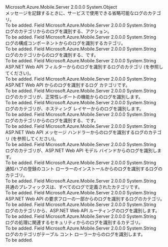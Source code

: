 <Type Name="LogCategories" FullName="Microsoft.Azure.Mobile.Server.LogCategories">
  <TypeSignature Language="C#" Value="public static class LogCategories" />
  <TypeSignature Language="ILAsm" Value=".class public auto ansi abstract sealed beforefieldinit LogCategories extends System.Object" />
  <TypeSignature Language="DocId" Value="T:Microsoft.Azure.Mobile.Server.LogCategories" />
  <TypeSignature Language="VB.NET" Value="Public Class LogCategories" />
  <TypeSignature Language="F#" Value="type LogCategories = class" />
  <AssemblyInfo>
    <AssemblyName>Microsoft.Azure.Mobile.Server</AssemblyName>
    <AssemblyVersion>2.0.0.0</AssemblyVersion>
  </AssemblyInfo>
  <Base>
    <BaseTypeName>System.Object</BaseTypeName>
  </Base>
  <Interfaces />
  <Docs>
    <summary>
            メッセージを記録するときに、サービスで使用できる省略可能なログのカテゴリ。
            </summary>
    <remarks>To be added.</remarks>
  </Docs>
  <Members>
    <Member MemberName="Action">
      <MemberSignature Language="C#" Value="public static readonly string Action;" />
      <MemberSignature Language="ILAsm" Value=".field public static initonly string Action" />
      <MemberSignature Language="DocId" Value="F:Microsoft.Azure.Mobile.Server.LogCategories.Action" />
      <MemberSignature Language="VB.NET" Value="Public Shared ReadOnly Action As String " />
      <MemberSignature Language="F#" Value=" staticval mutable Action : string" Usage="Microsoft.Azure.Mobile.Server.LogCategories.Action" />
      <MemberType>Field</MemberType>
      <AssemblyInfo>
        <AssemblyName>Microsoft.Azure.Mobile.Server</AssemblyName>
        <AssemblyVersion>2.0.0.0</AssemblyVersion>
      </AssemblyInfo>
      <ReturnValue>
        <ReturnType>System.String</ReturnType>
      </ReturnValue>
      <Docs>
        <summary>
            ログのカテゴリからのログを識別する、<see cref="T:System.Web.Http.ApiController" />アクション。
            </summary>
        <remarks>To be added.</remarks>
      </Docs>
    </Member>
    <Member MemberName="Config">
      <MemberSignature Language="C#" Value="public static readonly string Config;" />
      <MemberSignature Language="ILAsm" Value=".field public static initonly string Config" />
      <MemberSignature Language="DocId" Value="F:Microsoft.Azure.Mobile.Server.LogCategories.Config" />
      <MemberSignature Language="VB.NET" Value="Public Shared ReadOnly Config As String " />
      <MemberSignature Language="F#" Value=" staticval mutable Config : string" Usage="Microsoft.Azure.Mobile.Server.LogCategories.Config" />
      <MemberType>Field</MemberType>
      <AssemblyInfo>
        <AssemblyName>Microsoft.Azure.Mobile.Server</AssemblyName>
        <AssemblyVersion>2.0.0.0</AssemblyVersion>
      </AssemblyInfo>
      <ReturnValue>
        <ReturnType>System.String</ReturnType>
      </ReturnValue>
      <Docs>
        <summary>
            ログの構成コンポーネントからのログを識別するカテゴリ。
            </summary>
        <remarks>To be added.</remarks>
      </Docs>
    </Member>
    <Member MemberName="Controllers">
      <MemberSignature Language="C#" Value="public static readonly string Controllers;" />
      <MemberSignature Language="ILAsm" Value=".field public static initonly string Controllers" />
      <MemberSignature Language="DocId" Value="F:Microsoft.Azure.Mobile.Server.LogCategories.Controllers" />
      <MemberSignature Language="VB.NET" Value="Public Shared ReadOnly Controllers As String " />
      <MemberSignature Language="F#" Value=" staticval mutable Controllers : string" Usage="Microsoft.Azure.Mobile.Server.LogCategories.Controllers" />
      <MemberType>Field</MemberType>
      <AssemblyInfo>
        <AssemblyName>Microsoft.Azure.Mobile.Server</AssemblyName>
        <AssemblyVersion>2.0.0.0</AssemblyVersion>
      </AssemblyInfo>
      <ReturnValue>
        <ReturnType>System.String</ReturnType>
      </ReturnValue>
      <Docs>
        <summary>
            ログのカテゴリからのログを識別する、<see cref="T:System.Web.Http.ApiController" />です。
            </summary>
        <remarks>To be added.</remarks>
      </Docs>
    </Member>
    <Member MemberName="Filters">
      <MemberSignature Language="C#" Value="public static readonly string Filters;" />
      <MemberSignature Language="ILAsm" Value=".field public static initonly string Filters" />
      <MemberSignature Language="DocId" Value="F:Microsoft.Azure.Mobile.Server.LogCategories.Filters" />
      <MemberSignature Language="VB.NET" Value="Public Shared ReadOnly Filters As String " />
      <MemberSignature Language="F#" Value=" staticval mutable Filters : string" Usage="Microsoft.Azure.Mobile.Server.LogCategories.Filters" />
      <MemberType>Field</MemberType>
      <AssemblyInfo>
        <AssemblyName>Microsoft.Azure.Mobile.Server</AssemblyName>
        <AssemblyVersion>2.0.0.0</AssemblyVersion>
      </AssemblyInfo>
      <ReturnValue>
        <ReturnType>System.String</ReturnType>
      </ReturnValue>
      <Docs>
        <summary>
            ASP.NET Web API フィルターからのログを識別するログのカテゴリ (を参照してください<see cref="T:System.Web.Http.Filters.IFilter" />)。
            </summary>
        <remarks>To be added.</remarks>
      </Docs>
    </Member>
    <Member MemberName="Formatting">
      <MemberSignature Language="C#" Value="public static readonly string Formatting;" />
      <MemberSignature Language="ILAsm" Value=".field public static initonly string Formatting" />
      <MemberSignature Language="DocId" Value="F:Microsoft.Azure.Mobile.Server.LogCategories.Formatting" />
      <MemberSignature Language="VB.NET" Value="Public Shared ReadOnly Formatting As String " />
      <MemberSignature Language="F#" Value=" staticval mutable Formatting : string" Usage="Microsoft.Azure.Mobile.Server.LogCategories.Formatting" />
      <MemberType>Field</MemberType>
      <AssemblyInfo>
        <AssemblyName>Microsoft.Azure.Mobile.Server</AssemblyName>
        <AssemblyVersion>2.0.0.0</AssemblyVersion>
      </AssemblyInfo>
      <ReturnValue>
        <ReturnType>System.String</ReturnType>
      </ReturnValue>
      <Docs>
        <summary>
            ASP.NET Web API からのログを識別するログ カテゴリ<see cref="T:System.Net.Http.Formatting.MediaTypeFormatter" />です。
            </summary>
        <remarks>To be added.</remarks>
      </Docs>
    </Member>
    <Member MemberName="HealthReporter">
      <MemberSignature Language="C#" Value="public static readonly string HealthReporter;" />
      <MemberSignature Language="ILAsm" Value=".field public static initonly string HealthReporter" />
      <MemberSignature Language="DocId" Value="F:Microsoft.Azure.Mobile.Server.LogCategories.HealthReporter" />
      <MemberSignature Language="VB.NET" Value="Public Shared ReadOnly HealthReporter As String " />
      <MemberSignature Language="F#" Value=" staticval mutable HealthReporter : string" Usage="Microsoft.Azure.Mobile.Server.LogCategories.HealthReporter" />
      <MemberType>Field</MemberType>
      <AssemblyInfo>
        <AssemblyName>Microsoft.Azure.Mobile.Server</AssemblyName>
        <AssemblyVersion>2.0.0.0</AssemblyVersion>
      </AssemblyInfo>
      <ReturnValue>
        <ReturnType>System.String</ReturnType>
      </ReturnValue>
      <Docs>
        <summary>
            ログのカテゴリが、正常性レポートの機能からのログを識別します。
            </summary>
        <remarks>To be added.</remarks>
      </Docs>
    </Member>
    <Member MemberName="Hosting">
      <MemberSignature Language="C#" Value="public static readonly string Hosting;" />
      <MemberSignature Language="ILAsm" Value=".field public static initonly string Hosting" />
      <MemberSignature Language="DocId" Value="F:Microsoft.Azure.Mobile.Server.LogCategories.Hosting" />
      <MemberSignature Language="VB.NET" Value="Public Shared ReadOnly Hosting As String " />
      <MemberSignature Language="F#" Value=" staticval mutable Hosting : string" Usage="Microsoft.Azure.Mobile.Server.LogCategories.Hosting" />
      <MemberType>Field</MemberType>
      <AssemblyInfo>
        <AssemblyName>Microsoft.Azure.Mobile.Server</AssemblyName>
        <AssemblyVersion>2.0.0.0</AssemblyVersion>
      </AssemblyInfo>
      <ReturnValue>
        <ReturnType>System.String</ReturnType>
      </ReturnValue>
      <Docs>
        <summary>
            ログのカテゴリが、ホスティング レイヤーからのログを識別します。
            </summary>
        <remarks>To be added.</remarks>
      </Docs>
    </Member>
    <Member MemberName="JobsController">
      <MemberSignature Language="C#" Value="public static readonly string JobsController;" />
      <MemberSignature Language="ILAsm" Value=".field public static initonly string JobsController" />
      <MemberSignature Language="DocId" Value="F:Microsoft.Azure.Mobile.Server.LogCategories.JobsController" />
      <MemberSignature Language="VB.NET" Value="Public Shared ReadOnly JobsController As String " />
      <MemberSignature Language="F#" Value=" staticval mutable JobsController : string" Usage="Microsoft.Azure.Mobile.Server.LogCategories.JobsController" />
      <MemberType>Field</MemberType>
      <AssemblyInfo>
        <AssemblyName>Microsoft.Azure.Mobile.Server</AssemblyName>
        <AssemblyVersion>2.0.0.0</AssemblyVersion>
      </AssemblyInfo>
      <ReturnValue>
        <ReturnType>System.String</ReturnType>
      </ReturnValue>
      <Docs>
        <summary>
            ログのカテゴリからのログを識別する、<see cref="F:Microsoft.Azure.Mobile.Server.LogCategories.JobsController" />です。
            </summary>
        <remarks>To be added.</remarks>
      </Docs>
    </Member>
    <Member MemberName="MessageHandlers">
      <MemberSignature Language="C#" Value="public static readonly string MessageHandlers;" />
      <MemberSignature Language="ILAsm" Value=".field public static initonly string MessageHandlers" />
      <MemberSignature Language="DocId" Value="F:Microsoft.Azure.Mobile.Server.LogCategories.MessageHandlers" />
      <MemberSignature Language="VB.NET" Value="Public Shared ReadOnly MessageHandlers As String " />
      <MemberSignature Language="F#" Value=" staticval mutable MessageHandlers : string" Usage="Microsoft.Azure.Mobile.Server.LogCategories.MessageHandlers" />
      <MemberType>Field</MemberType>
      <AssemblyInfo>
        <AssemblyName>Microsoft.Azure.Mobile.Server</AssemblyName>
        <AssemblyVersion>2.0.0.0</AssemblyVersion>
      </AssemblyInfo>
      <ReturnValue>
        <ReturnType>System.String</ReturnType>
      </ReturnValue>
      <Docs>
        <summary>
            ASP.NET Web API メッセージ ハンドラーからのログを識別するログのカテゴリ (を参照してください<see cref="T:System.Net.Http.DelegatingHandler" />)。
            </summary>
        <remarks>To be added.</remarks>
      </Docs>
    </Member>
    <Member MemberName="ModelBinding">
      <MemberSignature Language="C#" Value="public static readonly string ModelBinding;" />
      <MemberSignature Language="ILAsm" Value=".field public static initonly string ModelBinding" />
      <MemberSignature Language="DocId" Value="F:Microsoft.Azure.Mobile.Server.LogCategories.ModelBinding" />
      <MemberSignature Language="VB.NET" Value="Public Shared ReadOnly ModelBinding As String " />
      <MemberSignature Language="F#" Value=" staticval mutable ModelBinding : string" Usage="Microsoft.Azure.Mobile.Server.LogCategories.ModelBinding" />
      <MemberType>Field</MemberType>
      <AssemblyInfo>
        <AssemblyName>Microsoft.Azure.Mobile.Server</AssemblyName>
        <AssemblyVersion>2.0.0.0</AssemblyVersion>
      </AssemblyInfo>
      <ReturnValue>
        <ReturnType>System.String</ReturnType>
      </ReturnValue>
      <Docs>
        <summary>
            ログのカテゴリが、ASP.NET Web API モデル バインドからのログを識別します。
            </summary>
        <remarks>To be added.</remarks>
      </Docs>
    </Member>
    <Member MemberName="NotificationControllers">
      <MemberSignature Language="C#" Value="public static readonly string NotificationControllers;" />
      <MemberSignature Language="ILAsm" Value=".field public static initonly string NotificationControllers" />
      <MemberSignature Language="DocId" Value="F:Microsoft.Azure.Mobile.Server.LogCategories.NotificationControllers" />
      <MemberSignature Language="VB.NET" Value="Public Shared ReadOnly NotificationControllers As String " />
      <MemberSignature Language="F#" Value=" staticval mutable NotificationControllers : string" Usage="Microsoft.Azure.Mobile.Server.LogCategories.NotificationControllers" />
      <MemberType>Field</MemberType>
      <AssemblyInfo>
        <AssemblyName>Microsoft.Azure.Mobile.Server</AssemblyName>
        <AssemblyVersion>2.0.0.0</AssemblyVersion>
      </AssemblyInfo>
      <ReturnValue>
        <ReturnType>System.String</ReturnType>
      </ReturnValue>
      <Docs>
        <summary>
            通知ハブの登録のコント ローラーのインストールからのログを識別するログのカテゴリ。
            </summary>
        <remarks>To be added.</remarks>
      </Docs>
    </Member>
    <Member MemberName="Prefix">
      <MemberSignature Language="C#" Value="public static readonly string Prefix;" />
      <MemberSignature Language="ILAsm" Value=".field public static initonly string Prefix" />
      <MemberSignature Language="DocId" Value="F:Microsoft.Azure.Mobile.Server.LogCategories.Prefix" />
      <MemberSignature Language="VB.NET" Value="Public Shared ReadOnly Prefix As String " />
      <MemberSignature Language="F#" Value=" staticval mutable Prefix : string" Usage="Microsoft.Azure.Mobile.Server.LogCategories.Prefix" />
      <MemberType>Field</MemberType>
      <AssemblyInfo>
        <AssemblyName>Microsoft.Azure.Mobile.Server</AssemblyName>
        <AssemblyVersion>2.0.0.0</AssemblyVersion>
      </AssemblyInfo>
      <ReturnValue>
        <ReturnType>System.String</ReturnType>
      </ReturnValue>
      <Docs>
        <summary>
            共通のプレフィックスは、すべてのログで定義されたカテゴリ<see cref="T:Microsoft.Azure.Mobile.Server.LogCategories" />です。
            </summary>
        <remarks>To be added.</remarks>
      </Docs>
    </Member>
    <Member MemberName="Request">
      <MemberSignature Language="C#" Value="public static readonly string Request;" />
      <MemberSignature Language="ILAsm" Value=".field public static initonly string Request" />
      <MemberSignature Language="DocId" Value="F:Microsoft.Azure.Mobile.Server.LogCategories.Request" />
      <MemberSignature Language="VB.NET" Value="Public Shared ReadOnly Request As String " />
      <MemberSignature Language="F#" Value=" staticval mutable Request : string" Usage="Microsoft.Azure.Mobile.Server.LogCategories.Request" />
      <MemberType>Field</MemberType>
      <AssemblyInfo>
        <AssemblyName>Microsoft.Azure.Mobile.Server</AssemblyName>
        <AssemblyVersion>2.0.0.0</AssemblyVersion>
      </AssemblyInfo>
      <ReturnValue>
        <ReturnType>System.String</ReturnType>
      </ReturnValue>
      <Docs>
        <summary>
            ASP.NET Web API の要求フローの一部からのログを識別するログのカテゴリ。
            </summary>
        <remarks>To be added.</remarks>
      </Docs>
    </Member>
    <Member MemberName="Routing">
      <MemberSignature Language="C#" Value="public static readonly string Routing;" />
      <MemberSignature Language="ILAsm" Value=".field public static initonly string Routing" />
      <MemberSignature Language="DocId" Value="F:Microsoft.Azure.Mobile.Server.LogCategories.Routing" />
      <MemberSignature Language="VB.NET" Value="Public Shared ReadOnly Routing As String " />
      <MemberSignature Language="F#" Value=" staticval mutable Routing : string" Usage="Microsoft.Azure.Mobile.Server.LogCategories.Routing" />
      <MemberType>Field</MemberType>
      <AssemblyInfo>
        <AssemblyName>Microsoft.Azure.Mobile.Server</AssemblyName>
        <AssemblyVersion>2.0.0.0</AssemblyVersion>
      </AssemblyInfo>
      <ReturnValue>
        <ReturnType>System.String</ReturnType>
      </ReturnValue>
      <Docs>
        <summary>
            ログのカテゴリから、ASP.NET Web API ルーティングのログを識別します。
            </summary>
        <remarks>To be added.</remarks>
      </Docs>
    </Member>
    <Member MemberName="Security">
      <MemberSignature Language="C#" Value="public static readonly string Security;" />
      <MemberSignature Language="ILAsm" Value=".field public static initonly string Security" />
      <MemberSignature Language="DocId" Value="F:Microsoft.Azure.Mobile.Server.LogCategories.Security" />
      <MemberSignature Language="VB.NET" Value="Public Shared ReadOnly Security As String " />
      <MemberSignature Language="F#" Value=" staticval mutable Security : string" Usage="Microsoft.Azure.Mobile.Server.LogCategories.Security" />
      <MemberType>Field</MemberType>
      <AssemblyInfo>
        <AssemblyName>Microsoft.Azure.Mobile.Server</AssemblyName>
        <AssemblyVersion>2.0.0.0</AssemblyVersion>
      </AssemblyInfo>
      <ReturnValue>
        <ReturnType>System.String</ReturnType>
      </ReturnValue>
      <Docs>
        <summary>
            ログの処理に関連するセキュリティからのログを識別するカテゴリ。
            </summary>
        <remarks>To be added.</remarks>
      </Docs>
    </Member>
    <Member MemberName="TableControllers">
      <MemberSignature Language="C#" Value="public static readonly string TableControllers;" />
      <MemberSignature Language="ILAsm" Value=".field public static initonly string TableControllers" />
      <MemberSignature Language="DocId" Value="F:Microsoft.Azure.Mobile.Server.LogCategories.TableControllers" />
      <MemberSignature Language="VB.NET" Value="Public Shared ReadOnly TableControllers As String " />
      <MemberSignature Language="F#" Value=" staticval mutable TableControllers : string" Usage="Microsoft.Azure.Mobile.Server.LogCategories.TableControllers" />
      <MemberType>Field</MemberType>
      <AssemblyInfo>
        <AssemblyName>Microsoft.Azure.Mobile.Server</AssemblyName>
        <AssemblyVersion>2.0.0.0</AssemblyVersion>
      </AssemblyInfo>
      <ReturnValue>
        <ReturnType>System.String</ReturnType>
      </ReturnValue>
      <Docs>
        <summary>
            ログのカテゴリがテーブル コント ローラーからのログを識別します。
            </summary>
        <remarks>To be added.</remarks>
      </Docs>
    </Member>
  </Members>
</Type>